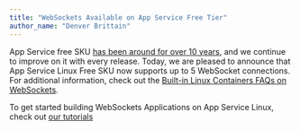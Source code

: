 ```yaml
---
title: "WebSockets Available on App Service Free Tier"
author_name: "Denver Brittain"
---
```


App Service free SKU [has been around for over 10 years](https://techcommunity.microsoft.com/t5/apps-on-azure-blog/celebrating-10-years-of-azure-app-service-s-free-tier/ba-p/3621148), and we continue to improve on it with every release. Today, we are pleased to announce that App Service Linux Free SKU now supports up to 5 WebSocket connections. For additional information, check out the [Built-in Linux Containers FAQs on WebSockets](https://learn.microsoft.com/troubleshoot/azure/app-service/faqs-app-service-linux#web-sockets).

To get started building WebSockets Applications on App Service Linux, check out [our tutorials](https://github.com/Azure/app-service-linux-docs/tree/master/HowTo/WebSockets)
